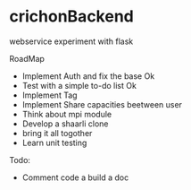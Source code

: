crichonBackend
==============

webservice experiment with flask

RoadMap
 - Implement Auth and fix the base Ok
 - Test with a simple to-do list Ok
 - Implement Tag
 - Implement Share capacities beetween user
 - Think about mpi module
 - Develop a shaarli clone
 - bring it all togother
 - Learn unit testing

 Todo:
  - Comment code a build a doc

